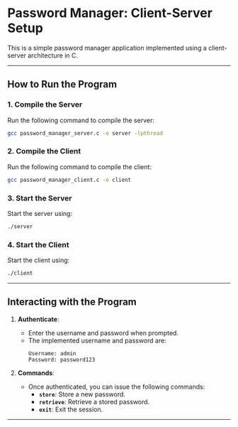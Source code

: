 
# Password Manager: Client-Server Setup

This is a simple password manager application implemented using a client-server architecture in C.

---

## How to Run the Program

### 1. Compile the Server
Run the following command to compile the server:
```bash
gcc password_manager_server.c -o server -lpthread
```

### 2. Compile the Client
Run the following command to compile the client:
```bash
gcc password_manager_client.c -o client
```

### 3. Start the Server
Start the server using:
```bash
./server
```

### 4. Start the Client
Start the client using:
```bash
./client
```

---

## Interacting with the Program

1. **Authenticate**:
   - Enter the username and password when prompted.
   - The implemented username and password are:
     ```plaintext
     Username: admin
     Password: password123
     ```

2. **Commands**:
   - Once authenticated, you can issue the following commands:
     - **`store`**: Store a new password.
     - **`retrieve`**: Retrieve a stored password.
     - **`exit`**: Exit the session.

---